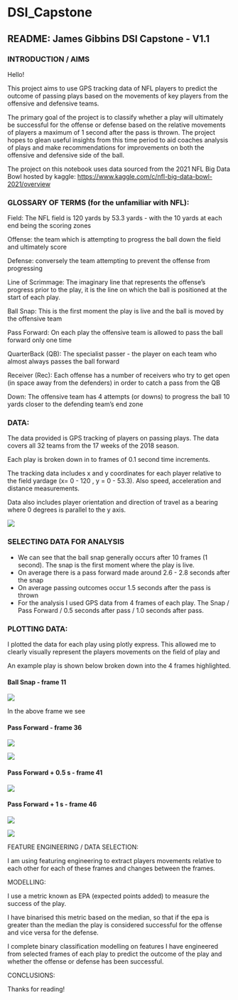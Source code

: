 # DSI_Capstone

## README: James Gibbins DSI Capstone - V1.1

### INTRODUCTION / AIMS

Hello!

This project aims to use GPS tracking data of NFL players to predict the outcome of passing plays based on the movements of key players from the offensive and defensive teams.

The primary goal of the project is to classify whether a play will ultimately be successful for the offense or defense based on the relative movements of players a maximum of 1 second after the pass is thrown. The project hopes to glean useful insights from this time period to aid coaches analysis of plays and make recommendations for improvements on both the offensive and defensive side of the ball.

The project on this notebook uses data sourced from the 2021 NFL Big Data Bowl hosted by kaggle:
https://www.kaggle.com/c/nfl-big-data-bowl-2021/overview


### GLOSSARY OF TERMS (for the unfamiliar with NFL):

Field: The NFL field is 120 yards by 53.3 yards - with the 10 yards at each end being the scoring zones

Offense: the team which is attempting to progress the ball down the field and ultimately score

Defense: conversely the team attempting to prevent the offense from progressing

Line of Scrimmage: The imaginary line that represents the offense’s progress prior to the play, it is the line on which the ball is positioned at the start of each play.

Ball Snap: This is the first moment the play is live and the ball is moved by the offensive team

Pass Forward: On each play the offensive team is allowed to pass the ball forward only one time

QuarterBack (QB): The specialist passer - the player on each team who almost always passes the ball forward

Receiver (Rec): Each offense has a number of receivers who try to get open (in space away from the defenders) in order to catch a pass from the QB

Down: The offensive team has 4 attempts (or downs) to progress the ball 10 yards closer to the defending team’s end zone

### DATA:

The data provided is GPS tracking of players on passing plays. The data covers all 32 teams from the 17 weeks of the 2018 season. 

Each play is broken down in to frames of 0.1 second time increments. 

The tracking data includes x and y coordinates for each player relative to the field yardage (x= 0 - 120 , y = 0 - 53.3). Also speed, acceleration and distance measurements.

Data also includes player orientation and direction of travel as a bearing where 0 degrees is parallel to the y axis. 

![](images/A.png)












### SELECTING DATA FOR ANALYSIS



- We can see that the ball snap generally occurs after 10 frames (1 second). The snap is the first moment where the play is live.
- On average there is a pass forward made around 2.6 - 2.8 seconds after the snap
- On average passing outcomes occur 1.5 seconds after the pass is thrown
- For the analysis I used GPS data from 4 frames of each play. The Snap / Pass Forward / 0.5 seconds after pass / 1.0 seconds after pass.




### PLOTTING DATA:

I plotted the data for each play using plotly express. This allowed me to clearly visually represent the players movements on the field of play and 

An example play is shown below broken down into the 4 frames highlighted. 

#### Ball Snap - frame 11

![](images/p1_bs_f11.png)

In the above frame we see 

#### Pass Forward - frame 36

![](images/p1_pf_f36.png)

![](images/p1_pf_36_inf.png)

#### Pass Forward + 0.5 s - frame 41

![](images/p1_p5_41.png)

#### Pass Forward + 1 s - frame 46

![](images/p1_p10_46.png)

![](images/p1_p10_46_inf.png)













FEATURE ENGINEERING / DATA SELECTION:

I am using featuring engineering to extract players movements relative to each other for each of these frames and changes between the frames.
 
MODELLING:

I use a metric known as EPA (expected points added) to measure the success of the play.

I have binarised this metric based on the median, so that if the epa is greater than the median the play is considered successful for the offense and vice versa for the defense.

I complete binary classification modelling on features I have engineered from selected frames of each play to predict the outcome of the play and whether the offense or defense has been successful.

CONCLUSIONS:

Thanks for reading!
